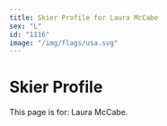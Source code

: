 ```yaml
---
title: Skier Profile for Laura McCabe
sex: "L"
id: "1116"
image: "/img/flags/usa.svg" 
---
```


# Skier Profile

This page is for: Laura McCabe.
    